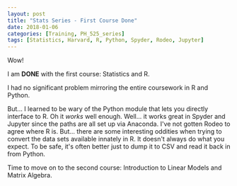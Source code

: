 ```yaml
---
layout: post
title: "Stats Series - First Course Done"
date: 2018-01-06
categories: [Training, PH_525_series]
tags: [Statistics, Harvard, R, Python, Spyder, Rodeo, Jupyter]
---
```


Wow!

I am **DONE** with the first course: Statistics and R.

I had no significant problem mirroring the entire coursework in R and Python.

But... I learned to be wary of the Python module that lets you directly interface to R.  Oh it *works* well enough.  Well... it works great in Spyder and Jupyter since the paths are all set up via Anaconda.  I've not gotten Rodeo to agree where R is.  But... there are some interesting oddities when trying to convert the data sets available innately in R.  It doesn't always do what you expect.  To be safe, it's often better just to dump it to CSV and read it back in from Python.

Time to move on to the second course: Introduction to Linear Models and Matrix Algebra.


